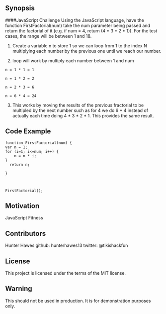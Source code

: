 ## Synopsis

####JavaScript Challenge
Using the JavaScript language, have the function FirstFactorial(num) take the num parameter being passed and return the factorial of it (e.g. if num = 4,
return (4 * 3 * 2 * 1)). For the test cases, the range will be between 1 and 18. 

1. Create a variable n to store 1 so we can loop from 1 to the index N multiplying each number by the previous one until we reach our number. 

2. loop will work by multiply each number between 1 and num 

```
n = 1 * 1 = 1

n = 1 * 2 = 2

n = 2 * 3 = 6

n = 6 * 4 = 24
```

3. This works by moving the results of the previous fractorial to be multipled by the next number such as for 4 we do 6 * 4 instead of actually each time doing 4 * 3 * 2 * 1. This provides the same result.


## Code Example

```
function FirstFactorial(num) { 
var n = 1;
for (i=1; i<=num; i++) {
    n = n * i;
}
  return n; 
         
}

   

FirstFactorial();    
```

## Motivation

JavaScript Fitness

## Contributors

Hunter Hawes
github: hunterhawes13
twitter: @tikishackfun

## License

This project is licensed under the terms of the MIT license.

## Warning

This should not be used in production. It is for demonstration purposes only.
